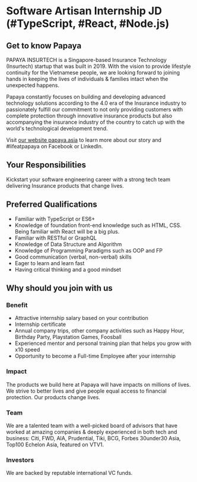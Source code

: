 # Software Artisan Internship JD (#TypeScript, #React, #Node.js)

## Get to know Papaya

PAPAYA INSURTECH is a Singapore-based Insurance Technology (Insurtech) startup that was built in 2019. With the vision to provide lifestyle continuity for the Vietnamese people, we are looking forward to joining hands in keeping the lives of individuals & families intact when the unexpected happens.

Papaya constantly focuses on building and developing advanced technology solutions according to the 4.0 era of the Insurance industry to passionately fulfill our commitment to not only providing customers with complete protection through innovative insurance products but also accompanying the insurance industry of the country to catch up with the world's technological development trend.

Visit [our website papaya.asia](https://www.papaya.asia/) to learn more about our story and #lifeatpapaya on Facebook or LinkedIn.

## Your Responsibilities

Kickstart your software engineering career with a strong tech team delivering Insurance products that change lives.

## Preferred Qualifications

- Familiar with TypeScript or ES6+
- Knowledge of foundation front-end knowledge such as HTML, CSS. Being familiar with React will be a big plus.
- Familiar with RESTful or GraphQL
- Knowledge of Data Structure and Algorithm
- Knowledge of Programming Paradigms such as OOP and FP
- Good communication (verbal, non-verbal) skills
- Eager to learn and learn fast
- Having critical thinking and a good mindset

## Why should you join with us

### Benefit

- Attractive internship salary based on your contribution
- Internship certificate
- Annual company trips, other company activities such as Happy Hour, Birthday Party, Playstation Games, Foosball
- Experienced mentor and personal training plan that helps you grow with x10 speed
- Opportunity to become a Full-time Employee after your internship

### Impact

The products we build here at Papaya will have impacts on millions of lives. We strive to better lives and give people equal access to financial protection. Our products change lives.

### Team

We are a talented team with a well-picked board of advisors that have worked at amazing companies & deeply experienced in both tech and business: Citi, FWD, AIA, Prudential, Tiki, BCG, Forbes 30under30 Asia, Top100 Echelon Asia, featured on VTV1.

### Investors

We are backed by reputable international VC funds.

